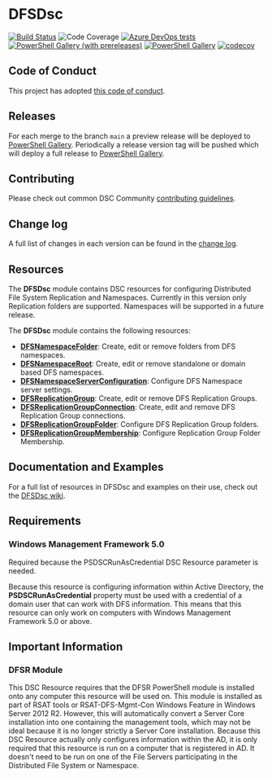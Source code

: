 # DFSDsc

[![Build Status](https://dev.azure.com/dsccommunity/DFSDsc/_apis/build/status/dsccommunity.DFSDsc?branchName=main)](https://dev.azure.com/dsccommunity/DFSDsc/_build/latest?definitionId=35&branchName=main)
![Code Coverage](https://img.shields.io/azure-devops/coverage/dsccommunity/DFSDsc/35/main)
[![Azure DevOps tests](https://img.shields.io/azure-devops/tests/dsccommunity/DFSDsc/35/main)](https://dsccommunity.visualstudio.com/DFSDsc/_test/analytics?definitionId=35&contextType=build)
[![PowerShell Gallery (with prereleases)](https://img.shields.io/powershellgallery/vpre/DFSDsc?label=DFSDsc%20Preview)](https://www.powershellgallery.com/packages/DFSDsc/)
[![PowerShell Gallery](https://img.shields.io/powershellgallery/v/DFSDsc?label=DFSDsc)](https://www.powershellgallery.com/packages/DFSDsc/)
[![codecov](https://codecov.io/gh/dsccommunity/DFSDsc/branch/main/graph/badge.svg)](https://codecov.io/gh/dsccommunity/DFSDsc)

## Code of Conduct

This project has adopted [this code of conduct](CODE_OF_CONDUCT.md).

## Releases

For each merge to the branch `main` a preview release will be
deployed to [PowerShell Gallery](https://www.powershellgallery.com/).
Periodically a release version tag will be pushed which will deploy a
full release to [PowerShell Gallery](https://www.powershellgallery.com/).

## Contributing

Please check out common DSC Community [contributing guidelines](https://dsccommunity.org/guidelines/contributing).

## Change log

A full list of changes in each version can be found in the [change log](CHANGELOG.md).

## Resources

The **DFSDsc** module contains DSC resources for configuring Distributed File
System Replication and Namespaces. Currently in this version only Replication
folders are supported. Namespaces will be supported in a future release.

The **DFSDsc** module contains the following resources:

- **[DFSNamespaceFolder](https://github.com/PowerShell/DFSDsc/wiki/DFSNamespaceFolder)**:
  Create, edit or remove folders from DFS namespaces.
- **[DFSNamespaceRoot](https://github.com/PowerShell/DFSDsc/wiki/DFSNamespaceRoot)**:
  Create, edit or remove standalone or domain based DFS namespaces.
- **[DFSNamespaceServerConfiguration](https://github.com/PowerShell/DFSDsc/wiki/DFSNamespaceServerConfiguration)**:
  Configure DFS Namespace server settings.
- **[DFSReplicationGroup](https://github.com/PowerShell/DFSDsc/wiki/DFSReplicationGroup)**:
  Create, edit or remove DFS Replication Groups.
- **[DFSReplicationGroupConnection](https://github.com/PowerShell/DFSDsc/wiki/DFSReplicationGroupConnection)**:
  Create, edit and remove DFS Replication Group connections.
- **[DFSReplicationGroupFolder](https://github.com/PowerShell/DFSDsc/wiki/DFSReplicationGroupFolder)**:
  Configure DFS Replication Group folders.
- **[DFSReplicationGroupMembership](https://github.com/PowerShell/DFSDsc/wiki/DFSReplicationGroupMembership)**:
  Configure Replication Group Folder Membership.

## Documentation and Examples

For a full list of resources in DFSDsc and examples on their use, check out
the [DFSDsc wiki](https://github.com/PowerShell/DFSDsc/wiki).

## Requirements

### Windows Management Framework 5.0

Required because the PSDSCRunAsCredential DSC Resource parameter is needed.

Because this resource is configuring information within Active Directory, the
**PSDSCRunAsCredential** property must be used with a credential of a domain
user that can work with DFS information.
This means that this resource can only work on computers with Windows
Management Framework 5.0 or above.

## Important Information

### DFSR Module

This DSC Resource requires that the DFSR PowerShell module is installed onto
any computer this resource will be used on. This module is installed as part of
RSAT tools or RSAT-DFS-Mgmt-Con Windows Feature in Windows Server 2012 R2.
However, this will automatically convert a Server Core installation into one
containing the management tools, which may not be ideal because it is no longer
strictly a Server Core installation.
Because this DSC Resource actually only configures information within the AD,
it is only required that this resource is run on a computer that is registered
in AD. It doesn't need to be run on one of the File Servers participating
in the Distributed File System or Namespace.
